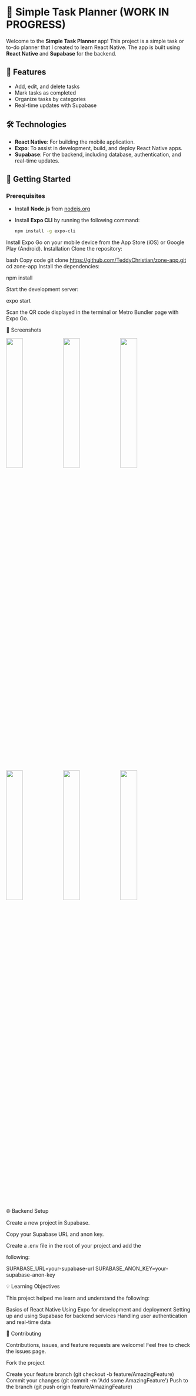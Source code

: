 # 📝 Simple Task Planner (WORK IN PROGRESS)

Welcome to the **Simple Task Planner** app! This project is a simple task or to-do planner that I created to learn React Native. The app is built using **React Native** and **Supabase** for the backend.

## 📱 Features

- Add, edit, and delete tasks
- Mark tasks as completed
- Organize tasks by categories
- Real-time updates with Supabase

## 🛠️ Technologies

- **React Native**: For building the mobile application.
- **Expo**: To assist in development, build, and deploy React Native apps.
- **Supabase**: For the backend, including database, authentication, and real-time updates.

## 🚀 Getting Started

### Prerequisites

- Install **Node.js** from [nodejs.org](https://nodejs.org/)
- Install **Expo CLI** by running the following command:

  ```bash
  npm install -g expo-cli
Install Expo Go on your mobile device from the App Store (iOS) or Google Play (Android).
Installation
Clone the repository:

bash
Copy code
git clone https://github.com/TeddyChristian/zone-app.git
cd zone-app
Install the dependencies:

npm install

Start the development server:

expo start

Scan the QR code displayed in the terminal or Metro Bundler page with Expo Go.


📸 Screenshots

<img src="./assets/readme/zone-1.jpg" width="30%" /> 
<img src="./assets/readme/zone-2.jpg" width="30%" /> 
<img src="./assets/readme/zone-3.jpg" width="30%" />
<img src="./assets/readme/zone-4.jpg" width="30%" />
<img src="./assets/readme/zone-5.jpg" width="30%" />
<img src="./assets/readme/zone-preview-qr-code.png" width="30%" />

🌐 Backend Setup

Create a new project in Supabase.

Copy your Supabase URL and anon key.

Create a .env file in the root of your project and add the 

following:

SUPABASE_URL=your-supabase-url
SUPABASE_ANON_KEY=your-supabase-anon-key

💡 Learning Objectives

This project helped me learn and understand the following:

Basics of React Native
Using Expo for development and deployment
Setting up and using Supabase for backend services
Handling user authentication and real-time data

🤝 Contributing

Contributions, issues, and feature requests are welcome! Feel free to check the issues page.

Fork the project

Create your feature branch (git checkout -b feature/AmazingFeature)
Commit your changes (git commit -m 'Add some AmazingFeature')
Push to the branch (git push origin feature/AmazingFeature)
